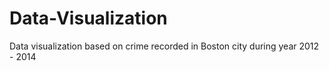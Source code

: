 # Data-Visualization
Data visualization based on crime recorded in Boston city during year 2012 - 2014  
